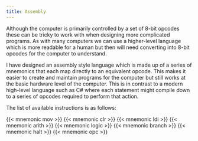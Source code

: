 ```yaml
---
title: Assembly
---
```


Although the computer is primarily controlled by a set of 8-bit opcodes these can be tricky to work with when designing
more complicated programs. As with many computers we can use a higher-level language which is more readable for a human but
then will need converting into 8-bit opcodes for the computer to understand.

I have designed an assembly style language which is made up of a series of mnemonics that each map directly to an equivalent
opcode. This makes it easier to create and maintain programs for the computer but still works at the basic hardware level of
the computer. This is in contrast to a modern high-level language such as C# where each statement might compile down to a
series of opcodes required to perform that action.

The list of available instructions is as follows:

{{< mnemonic mov >}}
{{< mnemonic clr >}}
{{< mnemonic ldi >}}
{{< mnemonic arith >}}
{{< mnemonic logic >}}
{{< mnemonic branch >}}
{{< mnemonic halt >}}
{{< mnemonic opc >}}
